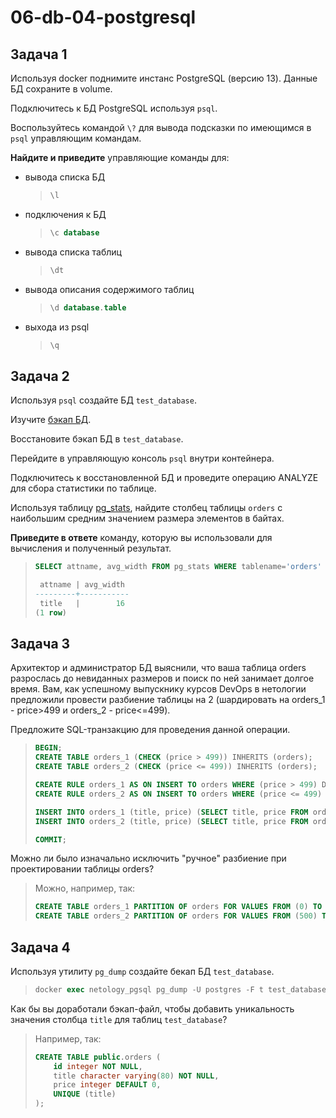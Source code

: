 # 06-db-04-postgresql

## Задача 1

Используя docker поднимите инстанс PostgreSQL (версию 13). Данные БД сохраните в volume.

Подключитесь к БД PostgreSQL используя `psql`.

Воспользуйтесь командой `\?` для вывода подсказки по имеющимся в `psql` управляющим командам.

**Найдите и приведите** управляющие команды для:
- вывода списка БД
    > ```sql
    > \l
    > ```
- подключения к БД
    > ```sql
    > \c database
    > ```
- вывода списка таблиц
    > ```sql
    > \dt
    > ```
- вывода описания содержимого таблиц
    > ```sql
    > \d database.table
    > ```
- выхода из psql
    > ```sql
    > \q
    > ```

## Задача 2

Используя `psql` создайте БД `test_database`.

Изучите [бэкап БД](https://github.com/netology-code/virt-homeworks/tree/virt-11/06-db-04-postgresql/test_data).

Восстановите бэкап БД в `test_database`.

Перейдите в управляющую консоль `psql` внутри контейнера.

Подключитесь к восстановленной БД и проведите операцию ANALYZE для сбора статистики по таблице.

Используя таблицу [pg_stats](https://postgrespro.ru/docs/postgresql/12/view-pg-stats), найдите столбец таблицы `orders` 
с наибольшим средним значением размера элементов в байтах.

**Приведите в ответе** команду, которую вы использовали для вычисления и полученный результат.

> ```sql
> SELECT attname, avg_width FROM pg_stats WHERE tablename='orders' ORDER BY  `avg_width` DESC LIMIT 1;
> 
>  attname | avg_width
> ---------+-----------
>  title   |        16
> (1 row)
> ```

## Задача 3

Архитектор и администратор БД выяснили, что ваша таблица orders разрослась до невиданных размеров и
поиск по ней занимает долгое время. Вам, как успешному выпускнику курсов DevOps в нетологии предложили
провести разбиение таблицы на 2 (шардировать на orders_1 - price>499 и orders_2 - price<=499).

Предложите SQL-транзакцию для проведения данной операции.

> ```sql
> BEGIN;
> CREATE TABLE orders_1 (CHECK (price > 499)) INHERITS (orders);
> CREATE TABLE orders_2 (CHECK (price <= 499)) INHERITS (orders);
>
> CREATE RULE orders_1 AS ON INSERT TO orders WHERE (price > 499) DO INSTEAD INSERT INTO orders_1 VALUES (NEW.*);
> CREATE RULE orders_2 AS ON INSERT TO orders WHERE (price <= 499) DO INSTEAD INSERT INTO orders_2 VALUES (NEW.*);
>
> INSERT INTO orders_1 (title, price) (SELECT title, price FROM orders WHERE price > 499);
> INSERT INTO orders_2 (title, price) (SELECT title, price FROM orders WHERE price <= 499);
>
> COMMIT;
> ```
Можно ли было изначально исключить "ручное" разбиение при проектировании таблицы orders?

> Можно, например, так:
> ```sql
> CREATE TABLE orders_1 PARTITION OF orders FOR VALUES FROM (0) TO (499);
> CREATE TABLE orders_2 PARTITION OF orders FOR VALUES FROM (500) TO (MAXVALUE);
> ```


## Задача 4

Используя утилиту `pg_dump` создайте бекап БД `test_database`.

> ```sql
> docker exec netology_pgsql pg_dump -U postgres -F t test_database | gzip > test_database-$(date +%Y-%m-%d).tar.gz
> ```

Как бы вы доработали бэкап-файл, чтобы добавить уникальность значения столбца `title` для таблиц `test_database`?

> Например, так:
> ```sql
> CREATE TABLE public.orders (
>     id integer NOT NULL,
>     title character varying(80) NOT NULL,
>     price integer DEFAULT 0,
>     UNIQUE (title)
>);
> ```